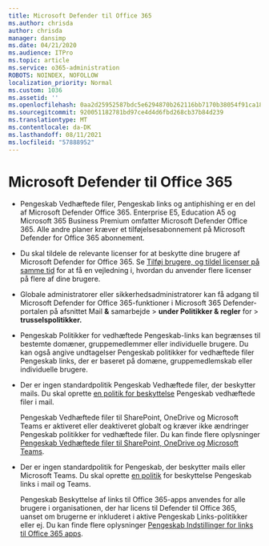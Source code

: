```yaml
---
title: Microsoft Defender til Office 365
ms.author: chrisda
author: chrisda
manager: dansimp
ms.date: 04/21/2020
ms.audience: ITPro
ms.topic: article
ms.service: o365-administration
ROBOTS: NOINDEX, NOFOLLOW
localization_priority: Normal
ms.custom: 1036
ms.assetid: ''
ms.openlocfilehash: 0aa2d25952587bdc5e6294870b262116bb7170b38054f91ca1807ebb940ac031
ms.sourcegitcommit: 920051182781bd97ce4d4d6fbd268cb37b84d239
ms.translationtype: MT
ms.contentlocale: da-DK
ms.lasthandoff: 08/11/2021
ms.locfileid: "57888952"
---
```

# <a name="microsoft-defender-for-office-365"></a>Microsoft Defender til Office 365

- Pengeskab Vedhæftede filer, Pengeskab links og antiphishing er en del af Microsoft Defender Office 365. Enterprise E5, Education A5 og Microsoft 365 Business Premium omfatter Microsoft Defender Office 365. Alle andre planer kræver et tilføjelsesabonnement på Microsoft Defender for Office 365 abonnement.

- Du skal tildele de relevante licenser for at beskytte dine brugere af Microsoft Defender for Office 365. Se [Tilføj brugere, og tildel licenser på samme tid](https://docs.microsoft.com/microsoft-365/admin/add-users/add-users) for at få en vejledning i, hvordan du anvender flere licenser på flere af dine brugere.

- Globale administratorer eller sikkerhedsadministratorer kan få adgang til Microsoft Defender for Office 365-funktioner i Microsoft 365 Defender-portalen på afsnittet Mail **&** samarbejde \> **under Politikker & regler** for \> **trusselspolitikker.**

- Pengeskab Politikker for vedhæftede Pengeskab-links kan begrænses til bestemte domæner, gruppemedlemmer eller individuelle brugere. Du kan også angive undtagelser Pengeskab politikker for vedhæftede filer Pengeskab links, der er baseret på domæne, gruppemedlemskab eller individuelle brugere.

- Der er ingen standardpolitik Pengeskab Vedhæftede filer, der beskytter mails. Du skal oprette [en politik for beskyttelse](https://docs.microsoft.com/microsoft-365/security/office-365-security/set-up-safe-attachments-policies) Pengeskab vedhæftede filer i mail.

  Pengeskab Vedhæftede filer til SharePoint, OneDrive og Microsoft Teams er aktiveret eller deaktiveret globalt og kræver ikke ændringer Pengeskab politikker for vedhæftede filer. Du kan finde flere oplysninger [Pengeskab Vedhæftede filer til SharePoint, OneDrive og Microsoft Teams](https://docs.microsoft.com/microsoft-365/security/office-365-security/mdo-for-spo-odb-and-teams).

- Der er ingen standardpolitik for Pengeskab, der beskytter mails eller Microsoft Teams. Du skal oprette [en politik](https://docs.microsoft.com/microsoft-365/security/office-365-security/set-up-safe-links-policies) for beskyttelse Pengeskab links i mail og Teams.

  Pengeskab Beskyttelse af links til Office 365-apps anvendes for alle brugere i organisationen, der har licens til Defender til Office 365, uanset om brugerne er inkluderet i aktive Pengeskab Links-politikker eller ej. Du kan finde flere oplysninger [Pengeskab Indstillinger for links til Office 365 apps](https://docs.microsoft.com/microsoft-365/security/office-365-security/safe-links#safe-links-settings-for-office-365-apps).
